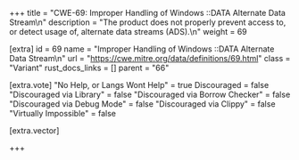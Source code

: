 +++
title = "CWE-69: Improper Handling of Windows ::DATA Alternate Data Stream\n"
description = "The product does not properly prevent access to, or detect usage of, alternate data streams (ADS).\n"
weight = 69

[extra]
id = 69
name = "Improper Handling of Windows ::DATA Alternate Data Stream\n"
url = "https://cwe.mitre.org/data/definitions/69.html"
class = "Variant"
rust_docs_links = []
parent = "66"

[extra.vote]
"No Help, or Langs Wont Help" = true
Discouraged = false
"Discouraged via Library" = false
"Discouraged via Borrow Checker" = false
"Discouraged via Debug Mode" = false
"Discouraged via Clippy" = false
"Virtually Impossible" = false

[extra.vector]

+++